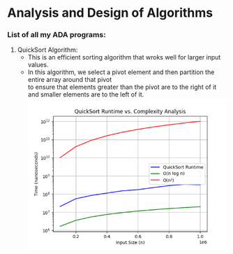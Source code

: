 <h1> Analysis and Design of Algorithms </h1>
<!-- <hr> -->
    <h3>List of all my ADA programs:</h3>
<!-- <hr> -->
    <ol>
      <li>QuickSort Algorithm: <br>
          <ul>
              <li>This is an efficient sorting algorithm that wroks well for larger input values.
              </li>
              <li>In this algorithm, we select a pivot element and then partition the entire array 
                  around that pivot <br> to ensure that elements greater than the pivot are to the right of it and smaller elements are to the left of it. <br>
                  <img src="./Graphs/quicksort.png"/> <br>
              </li>
          </ul>
      </li>
    </ol>
